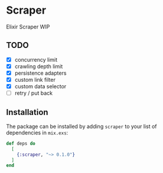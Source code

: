 # Scraper

Elixir Scraper WIP

## TODO

- [x] concurrency limit
- [x] crawling depth limit
- [x] persistence adapters
- [x] custom link filter
- [x] custom data selector
- [ ] retry / put back

## Installation

The package can be installed
by adding `scraper` to your list of dependencies in `mix.exs`:

```elixir
def deps do
  [
    {:scraper, "~> 0.1.0"}
  ]
end
```
